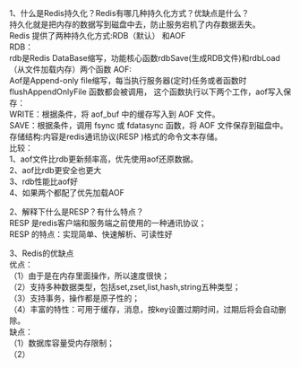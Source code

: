 1、什么是Redis持久化？Redis有哪几种持久化方式？优缺点是什么？  
持久化就是把内存的数据写到磁盘中去，防止服务宕机了内存数据丢失。  
Redis 提供了两种持久化方式:RDB（默认） 和AOF  
RDB：  
rdb是Redis DataBase缩写，功能核心函数rdbSave(生成RDB文件)和rdbLoad（从文件加载内存）两个函数
AOF:  
Aof是Append-only file缩写，每当执行服务器(定时)任务或者函数时flushAppendOnlyFile 函数都会被调用， 
这个函数执行以下两个工作，aof写入保存：  
WRITE：根据条件，将 aof_buf 中的缓存写入到 AOF 文件。  
SAVE：根据条件，调用 fsync 或 fdatasync 函数，将 AOF 文件保存到磁盘中。  
存储结构:内容是redis通讯协议(RESP )格式的命令文本存储。  
比较：  
1、aof文件比rdb更新频率高，优先使用aof还原数据。  
2、aof比rdb更安全也更大  
3、rdb性能比aof好  
4、如果两个都配了优先加载AOF  

2、解释下什么是RESP？有什么特点？  
RESP 是redis客户端和服务端之前使用的一种通讯协议；  
RESP 的特点：实现简单、快速解析、可读性好  

3、Redis的优缺点  
优点：  
（1）由于是在内存里面操作，所以速度很快；  
（2）支持多种数据类型，包括set,zset,list,hash,string五种类型；  
（3）支持事务，操作都是原子性的；  
（4）丰富的特性：可用于缓存，消息，按key设置过期时间，过期后将会自动删除。  
缺点：  
（1）数据库容量受内存限制；  
（2）